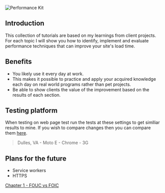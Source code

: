 ![Performance Kit](https://raw.githubusercontent.com/code-mattclaffey/performance-kit/master/_assets/images/cover.jpg)

## Introduction
This collection of tutorials are based on my learnings from client projects. For each topic I will show you how to identify, implement and evaluate performance techniques that can improve your site's load time.

## Benefits

- You likely use it every day at work.
- This makes it possible to practice and apply your acquired knowledge each day on real world programs rather than pet projects.
- Be able to show clients the value of the improvement based on the results of each section.

## Testing platform

When testing on web page test run the tests at these settings to get simlliar results to mine. If you wish to compare changes then you can compare them [here](http://performance-kit.surge.sh/).

> Dulles, VA - Moto E - Chrome - 3G

## Plans for the future

- Service workers
- HTTPS


[Chapter 1 - FOUC vs FOIC](https://github.com/code-mattclaffey/performance-kit/tree/master/01-fouc-vs-foic/readme.md)


